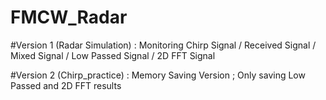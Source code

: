# FMCW_Radar

#Version 1 (Radar Simulation)
: 
Monitoring Chirp Signal / Received Signal / Mixed Signal / Low Passed Signal / 2D FFT Signal

#Version 2 (Chirp_practice)
: 
Memory Saving Version ; Only saving Low Passed and 2D FFT results
